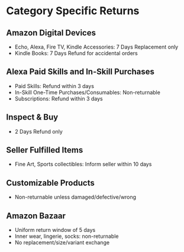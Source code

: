 # Category Specific Returns

## Amazon Digital Devices
- Echo, Alexa, Fire TV, Kindle Accessories: 7 Days Replacement only
- Kindle Books: 7 Days Refund for accidental orders

## Alexa Paid Skills and In-Skill Purchases
- Paid Skills: Refund within 3 days
- In-Skill One-Time Purchases/Consumables: Non-returnable
- Subscriptions: Refund within 3 days

## Inspect & Buy
- 2 Days Refund only

## Seller Fulfilled Items
- Fine Art, Sports collectibles: Inform seller within 10 days

## Customizable Products
- Non-returnable unless damaged/defective/wrong

## Amazon Bazaar
- Uniform return window of 5 days
- Inner wear, lingerie, socks: non-returnable
- No replacement/size/variant exchange
